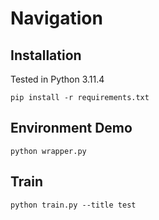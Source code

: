 # Navigation

## Installation
Tested in Python 3.11.4

    pip install -r requirements.txt

## Environment Demo

    python wrapper.py

## Train

    python train.py --title test